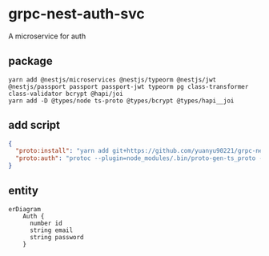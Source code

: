 # grpc-nest-auth-svc

A microservice for auth

## package

```shell
yarn add @nestjs/microservices @nestjs/typeorm @nestjs/jwt @nestjs/passport passport passport-jwt typeorm pg class-transformer class-validator bcrypt @hapi/joi
yarn add -D @types/node ts-proto @types/bcrypt @types/hapi__joi
```

## add script

```json
{
  "proto:install": "yarn add git+https://github.com/yuanyu90221/grpc-nest-proto.git",
  "proto:auth": "protoc --plugin=node_modules/.bin/proto-gen-ts_proto -I=./node_modules/grpc-nest-proto/proto --ts_proto_out=src/auth/ node_modules/grpc-nest-proto/proto/auth.proto --ts_proto_opt=nestJs=true --ts_proto_opt=fileSuffix=.pb"
}
```

## entity

```mermaid
erDiagram
    Auth {
      number id
      string email
      string password
    }
```